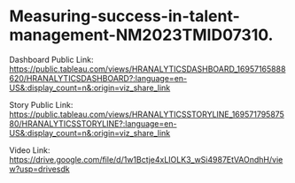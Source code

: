 # Measuring-success-in-talent-management-NM2023TMID07310.
  Dashboard Public Link:
      https://public.tableau.com/views/HRANALYTICSDASHBOARD_16957165888620/HRANALYTICSDASHBOARD?:language=en-US&:display_count=n&:origin=viz_share_link

  Story Public Link:
      https://public.tableau.com/views/HRANALYTICSSTORYLINE_16957179587580/HRANALYTICSSTORYLINE?:language=en-US&:display_count=n&:origin=viz_share_link

  Video Link:
      https://drive.google.com/file/d/1w1Bctje4xLIOLK3_wSi4987EtVAOndhH/view?usp=drivesdk
